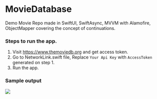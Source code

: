 # MovieDatabase
Demo Movie Repo made in SwiftUI, SwiftAsync, MVVM with Alamofire, ObjectMapper covering the concept of continuations.

### Steps to run the app.
1. Visit https://www.themoviedb.org and get access token.
2. Go to NetworkLink.swift file, Replace `Your Api Key` with `AccessToken` generated on step 1.
3. Run the app.

### Sample output
![](MovieDatabase.gif)
